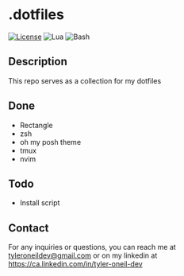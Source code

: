 # .dotfiles

[![License](https://img.shields.io/badge/License-MIT-blue.svg)](https://opensource.org/licenses/MIT)
![Lua](https://img.shields.io/badge/lua-%232C2D72.svg?style=for-the-badge&logo=lua&logoColor=white)
![Bash](https://img.shields.io/badge/Shell_Script-121011?style=for-the-badge&logo=gnu-bash&logoColor=white)

## Description

This repo serves as a collection for my dotfiles

## Done

- Rectangle
- zsh
- oh my posh theme
- tmux
- nvim

## Todo

- Install script

## Contact

For any inquiries or questions, you can reach me at tyleroneildev@gmail.com
or on my linkedin at https://ca.linkedin.com/in/tyler-oneil-dev
